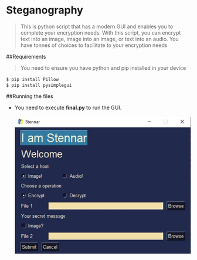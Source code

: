 # Steganography
> This is python script that has a modern GUI and enables you to complete your encryption needs. With this script, you can encrypt text into an image, image into an image, or text into an audio. You have tonnes of choices to facilitate to your encryption needs

##Requirements
> You need to ensure you have python and pip installed in your device

```shell
$ pip install Pillow
$ pip install pysimplegui
```
##Running the files
- You need to execute <b>final.py</b> to run the GUI.<br>
<br>[![INSERT YOUR GRAPHIC HERE](https://github.com/CRUCIFIER0/Steganography/blob/master/GUIss.jpg)]()


